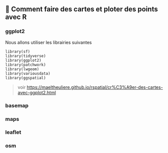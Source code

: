## 📖 Comment faire des cartes et ploter des points avec R

### ggplot2
Nous allons utiliser les librairies suivantes
```{r}
library(sf)
library(tidyverse)
library(ggplot2)
library(patchwork)
library(lwgeom)
library(variousdata)
library(ggspatial)
```

> voir https://maeltheuliere.github.io/rspatial/cr%C3%A9er-des-cartes-avec-ggplot2.html

### basemap

### maps

### leaflet

### osm


